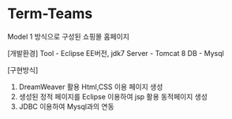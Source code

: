 # Term-Teams
Model 1 방식으로 구성된 쇼핑몰 홈페이지

[개발환경]
Tool - Eclipse EE버전, jdk7
Server - Tomcat 8 
DB - Mysql

[구현방식]
1) DreamWeaver 활용 Html,CSS 이용 페이지 생성
2) 생성된 정적 페이지를 Eclipse 이용하여 jsp 활용 동적페이지 생성
3) JDBC 이용하여 Mysql과의 연동


